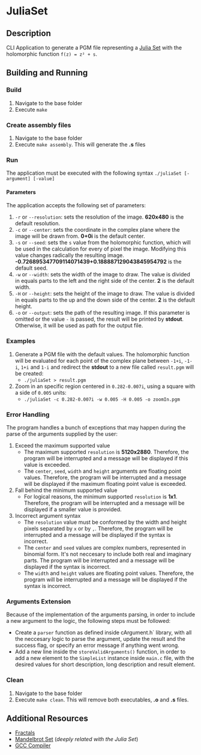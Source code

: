 # JuliaSet
## Description
CLI Application to generate a PGM file representing a [Julia Set](https://en.wikipedia.org/wiki/Julia_set) with the holomorphic function `f(z) = z² + s`.

## Building and Running
### Build
1. Navigate to the base folder
1. Execute `make`
### Create assembly files
1. Navigate to the base folder
1. Execute `make assembly`. This will generate the **.s** files

### Run
The application must be executed with the following syntax `./juliaSet [-argument] [-value]`
#### Parameters
The application accepts the following set of parameters:
1. `-r` or `--resolution`: sets the resolution of the image. **620x480** is the default resolution.
1. `-c` or `--center`: sets the coordinate in the complex plane where the image will be drawn from. **0+0i** is the default center.
1. `-s` or `--seed`: sets the `s` value from the holomorphic function, which will be used in the calculation for every of pixel the image. Modifying this value changes radically the resulting image. **-0.726895347709114071439+0.188887129043845954792** is the default seed.
1. `-w` or `--width`: sets the width of the image to draw. The value is divided in equals parts to the left and the right side of the center. **2** is the default width.
1. `-H` or `--height`: sets the height of the image to draw. The value is divided in equals parts to the up and the down side of the center. **2** is the default height.
1. `-o` or `--output`: sets the path of the resulting image. If this parameter is omitted or the value `-` is passed, the result will be printed by **stdout**. Otherwise, it will be used as path for the output file.

### Examples
1. Generate a PGM file with the default values. The holomorphic function will be evaluated for each point of the complex plane between `-1+i`, `-1-i`, `1+i` and `1-i` and redirect the **stdout** to a new file called `result.pgm` will be created:
   - `./juliaSet > result.pgm`
1. Zoom in an specific region centered in `0.282-0.007i`, using a square with a side of `0.005` units: 
   - `./juliaSet -c 0.282-0.007i -w 0.005 -H 0.005 -o zoomIn.pgm`

### Error Handling
The program handles a bunch of exceptions that may happen during the parse of the arguments supplied by the user:
1. Exceed the maximum supported value
   - The maximum supported `resolution` is **5120x2880**. Therefore, the program will be interrupted and a message will be displayed if this value is exceeded.
   - The `center`, `seed`, `width` and `height` arguments are floating point values. Therefore, the program will be interrupted and a message will be displayed if the maximum floating point value is exceeded.
2. Fall behind the minimum supported value
   - For logical reasons, the minimum supported `resolution` is **1x1**. Therefore, the program will be interrupted and a message will be displayed if a smaller value is provided.
3. Incorrect argument syntax
   - The `resolution` value must be conformed by the width and height pixels separated by `x` or by `,`. Therefore, the program will be interrupted and a message will be displayed if the syntax is incorrect.
   - The `center` and `seed` values are complex numbers, represented in binomial form. It's not neccesary to include both real and imaginary parts. The program will be interrupted and a message will be displayed if the syntax is incorrect.
   - The `width` and `height` values are floating point values. Therefore, the program will be interrupted and a message will be displayed if the syntax is incorrect.


### Arguments Extension
Because of the implementation of the arguments parsing, in order to include a new argument to the logic, the following steps must be followed:
 - Create a `parser` function as defined inside cArgument.h` library, with all the neccesary logic to parse the argument, update the result and the success flag, or specify an error message if anything went wrong.
 - Add a new line inside the `storeValidArguments()` function, in order to add a new element to the `SimpleList` instance inside `main.c` file, with the desired values for short description, long description and result element.

### Clean
1. Navigate to the base folder
1. Execute `make clean`. This will remove both executables, **.o** and **.s** files.

## Additional Resources
- [Fractals](https://en.wikipedia.org/wiki/Fractal)
- [Mandelbrot Set](https://en.wikipedia.org/wiki/Mandelbrot_set) (_deeply related with the Julia Set_)
- [GCC Compiler](https://gcc.gnu.org/)

